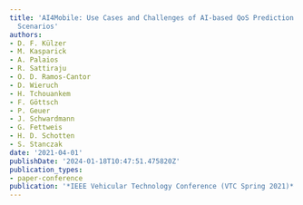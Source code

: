 ```yaml
---
title: 'AI4Mobile: Use Cases and Challenges of AI-based QoS Prediction for High-Mobility
  Scenarios'
authors:
- D. F. Külzer
- M. Kasparick
- A. Palaios
- R. Sattiraju
- O. D. Ramos-Cantor
- D. Wieruch
- H. Tchouankem
- F. Göttsch
- P. Geuer
- J. Schwardmann
- G. Fettweis
- H. D. Schotten
- S. Stanczak
date: '2021-04-01'
publishDate: '2024-01-18T10:47:51.475820Z'
publication_types:
- paper-conference
publication: '*IEEE Vehicular Technology Conference (VTC Spring 2021)*'
---
```

